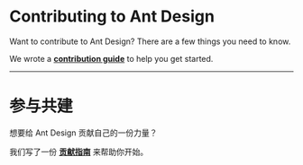 # Contributing to Ant Design

Want to contribute to Ant Design? There are a few things you need to know.

We wrote a **[contribution guide](https://ant.design/docs/react/contributing)** to help you get started.

---

# 参与共建

想要给 Ant Design 贡献自己的一份力量？

我们写了一份 **[贡献指南](https://ant.design/docs/react/contributing-cn)** 来帮助你开始。
